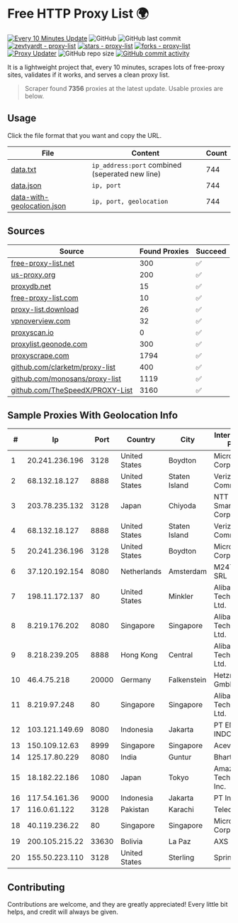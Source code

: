 
# Free HTTP Proxy List 🌍

[![Every 10 Minutes Update](https://github.com/mertguvencli/http-proxy-list/actions/workflows/main.yml/badge.svg?branch=main)](https://github.com/mertguvencli/http-proxy-list/actions/workflows/main.yml)
![GitHub](https://img.shields.io/github/license/mertguvencli/http-proxy-list)
![GitHub last commit](https://img.shields.io/github/last-commit/mertguvencli/http-proxy-list)
[![zevtyardt - proxy-list](https://img.shields.io/static/v1?label=zevtyardt&message=proxy-list&color=blue&logo=github)](https://github.com/zevtyardt/proxy-list "Go to GitHub repo")
[![stars - proxy-list](https://img.shields.io/github/stars/zevtyardt/proxy-list?style=social)](https://github.com/zevtyardt/proxy-list)
[![forks - proxy-list](https://img.shields.io/github/forks/zevtyardt/proxy-list?style=social)](https://github.com/zevtyardt/proxy-list)
[![Proxy Updater](https://github.com/zevtyardt/proxy-list/workflows/Proxy%20Updater/badge.svg)](https://github.com/zevtyardt/proxy-list/actions?query=workflow:"Proxy+Updater")
![GitHub repo size](https://img.shields.io/github/repo-size/zevtyardt/proxy-list)
[![GitHub commit activity](https://img.shields.io/github/commit-activity/m/zevtyardt/proxy-list?logo=commits)](https://github.com/zevtyardt/proxy-list/commits/main)

It is a lightweight project that, every 10 minutes, scrapes lots of free-proxy sites, validates if it works, and serves a clean proxy list.

> Scraper found **7356** proxies at the latest update. Usable proxies are below.

## Usage

Click the file format that you want and copy the URL.

|File|Content|Count|
|----|-------|-----|
|[data.txt](https://raw.githubusercontent.com/mertguvencli/http-proxy-list/main/proxy-list/data.txt)|`ip_address:port` combined (seperated new line)|744|
|[data.json](https://raw.githubusercontent.com/mertguvencli/http-proxy-list/main/proxy-list/data.json)|`ip, port`|744|
|[data-with-geolocation.json](https://raw.githubusercontent.com/mertguvencli/http-proxy-list/main/proxy-list/data-with-geolocation.json)|`ip, port, geolocation`|744|

## Sources

|Source|Found Proxies|Succeed|
|------|-------------|-------|
|[free-proxy-list.net](https://free-proxy-list.net)|300|✅|
|[us-proxy.org](https://www.us-proxy.org)|200|✅|
|[proxydb.net](http://proxydb.net)|15|✅|
|[free-proxy-list.com](https://free-proxy-list.com/?page=&port=&type%5B%5D=http&type%5B%5D=https&up_time=0&search=Search)|10|✅|
|[proxy-list.download](https://www.proxy-list.download/HTTP)|26|✅|
|[vpnoverview.com](https://vpnoverview.com/privacy/anonymous-browsing/free-proxy-servers)|32|✅|
|[proxyscan.io](https://www.proxyscan.io)|0|✅|
|[proxylist.geonode.com](https://proxylist.geonode.com/api/proxy-list?limit=300&page=1&sort_by=lastChecked&sort_type=desc&protocols=http,https)|300|✅|
|[proxyscrape.com](https://api.proxyscrape.com/v2/?request=displayproxies&protocol=http&timeout=10000&country=all&ssl=all&anonymity=all)|1794|✅|
|[github.com/clarketm/proxy-list](https://raw.githubusercontent.com/clarketm/proxy-list/master/proxy-list-raw.txt)|400|✅|
|[github.com/monosans/proxy-list](https://raw.githubusercontent.com/monosans/proxy-list/main/proxies/http.txt)|1119|✅|
|[github.com/TheSpeedX/PROXY-List](https://raw.githubusercontent.com/TheSpeedX/PROXY-List/master/http.txt)|3160|✅|


## Sample Proxies With Geolocation Info

|#|Ip|Port|Country|City|Internet Service Provider|
|-|--|----|-------|----|-------------------------|
|1|20.241.236.196|3128|United States|Boydton|Microsoft Corporation|
|2|68.132.18.127|8888|United States|Staten Island|Verizon Communications|
|3|203.78.235.132|3128|Japan|Chiyoda|NTT SmartConnect Corporation|
|4|68.132.18.127|8888|United States|Staten Island|Verizon Communications|
|5|20.241.236.196|3128|United States|Boydton|Microsoft Corporation|
|6|37.120.192.154|8080|Netherlands|Amsterdam|M247 Europe SRL|
|7|198.11.172.137|80|United States|Minkler|Alibaba (US) Technology Co., Ltd.|
|8|8.219.176.202|8080|Singapore|Singapore|Alibaba (US) Technology Co., Ltd.|
|9|8.218.239.205|8888|Hong Kong|Central|Alibaba (US) Technology Co., Ltd.|
|10|46.4.75.218|20000|Germany|Falkenstein|Hetzner Online GmbH|
|11|8.219.97.248|80|Singapore|Singapore|Alibaba (US) Technology Co., Ltd.|
|12|103.121.149.69|8080|Indonesia|Jakarta|PT EMERIO INDONESIA|
|13|150.109.12.63|8999|Singapore|Singapore|Aceville Pte.ltd|
|14|125.17.80.229|8080|India|Guntur|Bharti Airtel|
|15|18.182.22.186|1080|Japan|Tokyo|Amazon Technologies Inc.|
|16|117.54.161.36|9000|Indonesia|Jakarta|PT IndoInternet|
|17|116.0.61.122|3128|Pakistan|Karachi|Telecard|
|18|40.119.236.22|80|Singapore|Singapore|Microsoft Corporation|
|19|200.105.215.22|33630|Bolivia|La Paz|AXS Bolivia S. A.|
|20|155.50.223.110|3128|United States|Sterling|Sprint|



## Contributing

Contributions are welcome, and they are greatly appreciated! Every
little bit helps, and credit will always be given.

